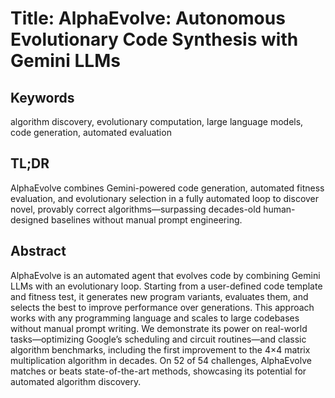 # Title: AlphaEvolve: Autonomous Evolutionary Code Synthesis with Gemini LLMs

## Keywords
algorithm discovery, evolutionary computation, large language models, code generation, automated evaluation

## TL;DR
AlphaEvolve combines Gemini-powered code generation, automated fitness evaluation, and evolutionary selection in a fully automated loop to discover novel, provably correct algorithms—surpassing decades-old human-designed baselines without manual prompt engineering.

## Abstract
AlphaEvolve is an automated agent that evolves code by combining Gemini LLMs with an evolutionary loop. Starting from a user-defined code template and fitness test, it generates new program variants, evaluates them, and selects the best to improve performance over generations. This approach works with any programming language and scales to large codebases without manual prompt writing. We demonstrate its power on real-world tasks—optimizing Google’s scheduling and circuit routines—and classic algorithm benchmarks, including the first improvement to the 4×4 matrix multiplication algorithm in decades. On 52 of 54 challenges, AlphaEvolve matches or beats state-of-the-art methods, showcasing its potential for automated algorithm discovery.